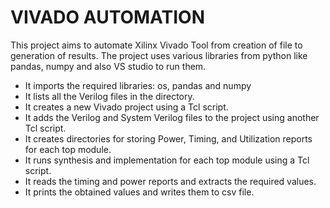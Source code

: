 # VIVADO AUTOMATION 
This project aims to automate Xilinx Vivado Tool from creation of file to generation of results. The project uses various libraries from python like pandas, numpy and also VS studio to run them.

- It imports the required libraries: os, pandas and numpy
- It lists all the Verilog  files in the directory.
- It creates a new Vivado project using a Tcl script.
- It adds the Verilog and System Verilog files to the project using another Tcl script.
- It creates directories for storing Power, Timing, and Utilization reports for each top module.
- It runs synthesis and implementation for each top module using a Tcl script.
- It reads the timing and power reports and extracts the required values.
- It prints the obtained values and writes them to csv file.
